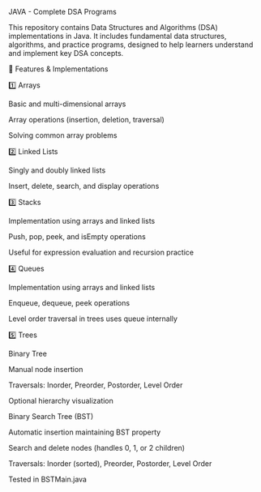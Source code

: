 JAVA - Complete DSA Programs

This repository contains Data Structures and Algorithms (DSA) implementations in Java. It includes fundamental data structures, algorithms, and practice programs, designed to help learners understand and implement key DSA concepts.



🌟 Features & Implementations

1️⃣ Arrays

Basic and multi-dimensional arrays

Array operations (insertion, deletion, traversal)

Solving common array problems

2️⃣ Linked Lists

Singly and doubly linked lists

Insert, delete, search, and display operations

3️⃣ Stacks

Implementation using arrays and linked lists

Push, pop, peek, and isEmpty operations

Useful for expression evaluation and recursion practice

4️⃣ Queues

Implementation using arrays and linked lists

Enqueue, dequeue, peek operations

Level order traversal in trees uses queue internally

5️⃣ Trees

Binary Tree

Manual node insertion

Traversals: Inorder, Preorder, Postorder, Level Order

Optional hierarchy visualization

Binary Search Tree (BST)

Automatic insertion maintaining BST property

Search and delete nodes (handles 0, 1, or 2 children)

Traversals: Inorder (sorted), Preorder, Postorder, Level Order

Tested in BSTMain.java
